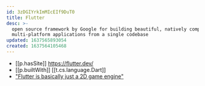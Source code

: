 ```yaml
---
id: 3zDGIYrkImMIcEIf9DuT0
title: Flutter
desc: >-
  open source framework by Google for building beautiful, natively compiled,
  multi-platform applications from a single codebase
updated: 1637565893054
created: 1637564105468
---
```




- [[p.hasSite]] https://flutter.dev/
- [[p.builtWith]] [[t.cs.language.Dart]]
- ["Flutter is basically just a 2D game engine"](https://medium.com/codex/stop-trying-to-make-flutter-web-happen-its-not-going-to-happen-a29f805df504)
